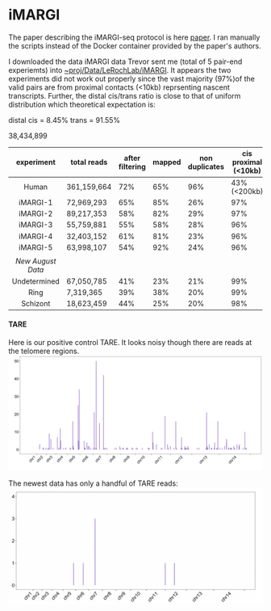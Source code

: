 # iMARGI

The paper describing the iMARGI-seq protocol is here [paper](https://www.biorxiv.org/content/10.1101/681924v1.full.pdf). I ran manually the scripts instead of the Docker container provided by the paper's authors. 


I downloaded the data iMARGI data Trevor sent me (total of 5 pair-end experiemts) into [~proj/Data/LeRochLab/iMARGI](~proj/Data/LeRochLab/iMARGI). It appears the two experiments did not work out properly since the vast majority (97%)of the valid pairs are from proximal contacts (<10kb) reprsenting nascent transcripts. Further, the distal cis/trans ratio is close to that of uniform distribution which theoretical expectation is:

distal cis = 8.45\%
trans = 91.55\%

38,434,899

| experiment | total reads | after filtering | mapped |  non duplicates |  cis proximal (<10kb) | cis distal (>10kb) | trans-contacts | final valid pairs |  %  |
| :--------: | ----------- | --------------- | ------ |  -------------- |  ---------------------| ------------------ | ---------------| ------------------| --- |
| Human     | 361,159,664  | 72%             | 65%    |  96%            |  43%  (<200kb)                 | 10 %              | 47.%           |    38,434,899       |  10.6% |
| iMARGI-1   | 72,969,293  | 65%             | 85%    |  26%            |  97%                  | 0.27 %              | 3.0%           |    412,057       |  0.5% |
| iMARGI-2   | 89,217,353  | 58%             | 82%    |  29%            |  97%                  | 0.27 %              | 2.9%           |    421,814       |  0.4% |
| iMARGI-3   | 55,759,881  | 55%             | 58%    |  28%            |  96%                  | 0.30 %              | 3.7%           |    56,577       |  0.1% |
| iMARGI-4   | 32,403,152  | 61%             | 81%    |  23%            |  96%                  | 0.40 %              | 3.8%           |    363,935       |  1.0% |
| iMARGI-5   | 63,998,107  | 54%             | 92%    |  24%            |  96%                  | 0.33 %              | 3.6%           |    401,322       |  0.6% |
| |
| *New August Data* |
| Undetermined | 67,050,785 | 41% | 23% |  21% | 99% | 0.05% | 0.9% | 81,622 | 0.1% |
| Ring | 7,319,365 | 39% | 38% | 20% | 99% | 0.03% | 1% | 8,315 | 0.1% |
| Schizont | 18,623,459 | 44% | 25% | 20% | 98% | 0.08% | 1.9% | 24,581 | 0.1% | 


#### TARE

Here is our positive control TARE. It looks noisy though there are reads at the telomere regions.
![TARE_dist](figs/imargi_TARE.png)


The newest data has only a handful of TARE reads:
![TARE_dist](figs/TARE_new.png)